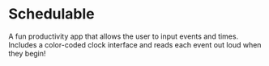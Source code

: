 # Schedulable
A fun productivity app that allows the user to input events and times. Includes a color-coded clock interface and reads each event out loud when they begin!
